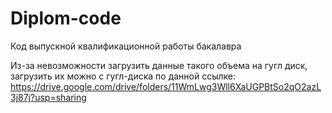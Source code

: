 # Diplom-code
Код выпускной квалификационной работы бакалавра

Из-за невозможности загрузить данные такого объема на гугл диск, загрузить их можно с гугл-диска по данной ссылке:
https://drive.google.com/drive/folders/11WmLwg3Wll6XaUGPBtSo2qO2azL3j87j?usp=sharing
